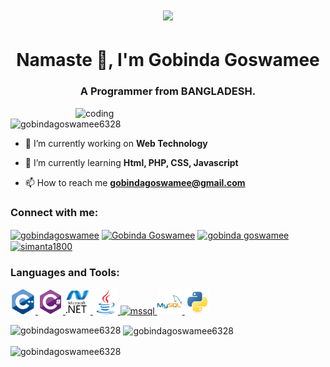 <h1 align="center">
  <a href="https://git.io/typing-svg">
    <img src="https://readme-typing-svg.herokuapp.com/?lines=Hey+👋;What's+poppin'!?;&center=true&size=30">
  </a>
</h1>


<h1 align="center">Namaste 🙏, I'm Gobinda Goswamee</h1>
<h3 align="center">A Programmer from BANGLADESH.</h3>

<img align="right" alt="coding" width="400" src="https://user-images.githubusercontent.com/55389276/140866485-8fb1c876-9a8f-4d6a-98dc-08c4981eaf70.gif">
<p align="left"> <img src="https://komarev.com/ghpvc/?username=gobindagoswamee63282&label=Profile%20views&color=0e75b6&style=flat" alt="gobindagoswamee6328" /> </p>

- 🔭 I’m currently working on **Web Technology**

- 🌱 I’m currently learning **Html, PHP, CSS, Javascript**

- 📫 How to reach me **gobindagoswamee@gmail.com**


<h3 align="left">Connect with me:</h3>
<p align="left">
<a href="https://twitter.com/GobindaGoswamee" target="blank"><img align="center" src="https://raw.githubusercontent.com/rahuldkjain/github-profile-readme-generator/master/src/images/icons/Social/twitter.svg" alt="gobindagoswamee" height="30" width="40" /></a>
<a href="https://www.linkedin.com/in/gobinda-goswamee-0ba3a8251/" target="blank"><img align="center" src="https://raw.githubusercontent.com/rahuldkjain/github-profile-readme-generator/master/src/images/icons/Social/linked-in-alt.svg" alt="Gobinda Goswamee" height="30" width="40" /></a>
<a href="https://m.facebook.com/gobinda.goswamee?mibextid=YMEMSu" target="blank"><img align="center" src="https://raw.githubusercontent.com/rahuldkjain/github-profile-readme-generator/master/src/images/icons/Social/facebook.svg" alt="gobinda goswamee" height="30" width="40" /></a>
<a href="https://www.instagram.com/simanta1800/?hl=en" target="blank"><img align="center" src="https://raw.githubusercontent.com/rahuldkjain/github-profile-readme-generator/master/src/images/icons/Social/instagram.svg" alt="simanta1800" height="30" width="40" /></a>
</p>

<h3 align="left">Languages and Tools:</h3>
<p align="left"> <a href="https://www.w3schools.com/cpp/" target="_blank" rel="noreferrer"> <img src="https://raw.githubusercontent.com/devicons/devicon/master/icons/cplusplus/cplusplus-original.svg" alt="cplusplus" width="40" height="40"/> </a> <a href="https://www.w3schools.com/cs/" target="_blank" rel="noreferrer"> <img src="https://raw.githubusercontent.com/devicons/devicon/master/icons/csharp/csharp-original.svg" alt="csharp" width="40" height="40"/> </a> <a href="https://dotnet.microsoft.com/" target="_blank" rel="noreferrer"> <img src="https://raw.githubusercontent.com/devicons/devicon/master/icons/dot-net/dot-net-original-wordmark.svg" alt="dotnet" width="40" height="40"/> </a> <a href="https://www.java.com" target="_blank" rel="noreferrer"> <img src="https://raw.githubusercontent.com/devicons/devicon/master/icons/java/java-original.svg" alt="java" width="40" height="40"/> </a> <a href="https://www.microsoft.com/en-us/sql-server" target="_blank" rel="noreferrer"> <img src="https://www.svgrepo.com/show/303229/microsoft-sql-server-logo.svg" alt="mssql" width="40" height="40"/> </a> <a href="https://www.mysql.com/" target="_blank" rel="noreferrer"> <img src="https://raw.githubusercontent.com/devicons/devicon/master/icons/mysql/mysql-original-wordmark.svg" alt="mysql" width="40" height="40"/> </a> <a href="https://www.oracle.com/" target="_blank" rel="noreferrer"> <img src="https://raw.githubusercontent.com/devicons/devicon/master/icons/python/python-original.svg" alt="python" width="40" height="40"/> </a> </p>

<p><img align="left" src="https://github-readme-stats.vercel.app/api/top-langs?username=gobindagoswamee6328&show_icons=true&locale=en&layout=compact" alt="gobindagoswamee6328" /></p>

<p>&nbsp;<img align="center" src="https://github-readme-stats.vercel.app/api?username=gobindagoswamee6328&show_icons=true&locale=en" alt="gobindagoswamee6328" /></p>

<p><img align="center" src="https://github-readme-streak-stats.herokuapp.com/?user=gobindagoswamee6328&" alt="gobindagoswamee6328" /></p>
